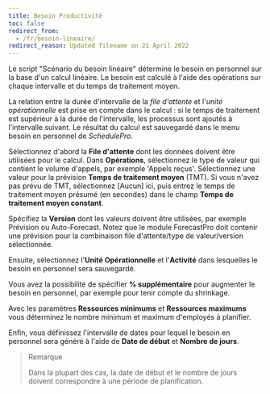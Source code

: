 ```yaml
---
title: Besoin Productivité
toc: false
redirect_from:
  - /fr/besoin-lineaire/
redirect_reason: Updated filename on 21 April 2022
---
```


Le script "Scénario du besoin linéaire" détermine le besoin en personnel sur la base d'un calcul linéaire. Le besoin est calculé à l'aide des opérations sur chaque intervalle et du temps de traitement moyen.

La relation entre la durée d'intervalle de la _file d'attente_ et l'_unité opérationnelle_ est prise en compte dans le calcul : si le temps de traitement est supérieur à la durée de l'intervalle, les processus sont ajoutés à l'intervalle suivant. Le résultat du calcul est sauvegardé dans le menu besoin en personnel de _SchedulePro_.

Sélectionnez d'abord la **File d'attente** dont les données doivent être utilisées pour le calcul. Dans **Opérations**, sélectionnez le type de valeur qui contient le volume d'appels, par exemple 'Appels reçus'. Sélectionnez une valeur pour la prévision **Temps de traitement moyen** (TMT). Si vous n'avez pas prévu de TMT, sélectionnez [Aucun] ici, puis entrez le temps de traitement moyen présumé (en secondes) dans le champ **Temps de traitement moyen constant**.

Spécifiez la **Version** dont les valeurs doivent être utilisées, par exemple Prévision ou Auto-Forecast. Notez que le module ForecastPro doit contenir une prévision pour la combinaison file d'attente/type de valeur/version sélectionnée.

Ensuite, sélectionnez l'**Unité Opérationnelle** et l'**Activité** dans lesquelles le besoin en personnel sera sauvegardé. 

Vous avez la possibilité de spécifier **% supplémentaire** pour augmenter le besoin en personnel, par exemple pour tenir compte du shrinkage. 

Avec les paramètres **Ressources minimums** et **Ressources maximums** vous déterminez le nombre minimum et maximum d'employés à planifier.

Enfin, vous définissez l'intervalle de dates pour lequel le besoin en personnel sera généré à l'aide de **Date de début** et **Nombre de jours**.

> Remarque
>
> Dans la plupart des cas, la date de début et le nombre de jours doivent correspondre à une période de planification.
